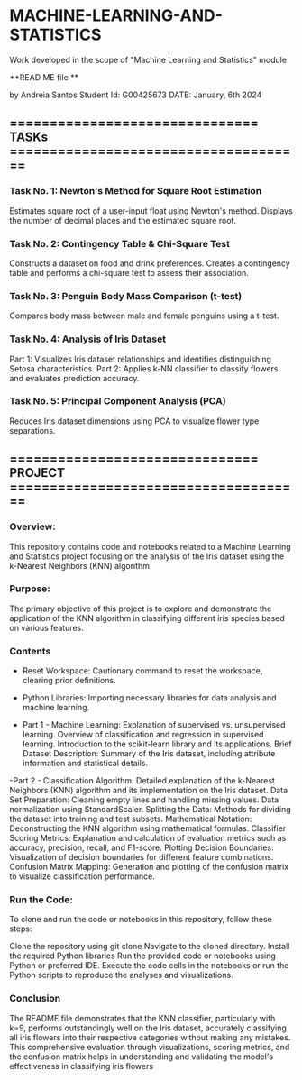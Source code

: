 # MACHINE-LEARNING-AND-STATISTICS
Work developed in the scope of "Machine Learning and Statistics" module


**READ ME file **

by Andreia Santos
Student Id: G00425673
DATE: January, 6th 2024



## =============================== TASKs =====================================

### Task No. 1: Newton's Method for Square Root Estimation
Estimates square root of a user-input float using Newton's method.
Displays the number of decimal places and the estimated square root.


### Task No. 2: Contingency Table & Chi-Square Test
Constructs a dataset on food and drink preferences.
Creates a contingency table and performs a chi-square test to assess their association.


### Task No. 3: Penguin Body Mass Comparison (t-test)
Compares body mass between male and female penguins using a t-test.


### Task No. 4: Analysis of Iris Dataset
Part 1: Visualizes Iris dataset relationships and identifies distinguishing Setosa characteristics.
Part 2: Applies k-NN classifier to classify flowers and evaluates prediction accuracy.


### Task No. 5: Principal Component Analysis (PCA)
Reduces Iris dataset dimensions using PCA to visualize flower type separations.





## =============================== PROJECT =====================================


### Overview:

This repository contains code and notebooks related to a Machine Learning and Statistics project focusing on the analysis of the Iris dataset using the k-Nearest Neighbors (KNN) algorithm.


### Purpose:
The primary objective of this project is to explore and demonstrate the application of the KNN algorithm in classifying different iris species based on various features.

### Contents
- Reset Workspace: Cautionary command to reset the workspace, clearing prior definitions.

- Python Libraries: Importing necessary libraries for data analysis and machine learning.

- Part 1 - Machine Learning:
    Explanation of supervised vs. unsupervised learning.
    Overview of classification and regression in supervised learning.
    Introduction to the scikit-learn library and its applications.
    Brief Dataset Description: Summary of the Iris dataset, including attribute information and statistical details.

-Part 2 - Classification Algorithm: Detailed explanation of the k-Nearest Neighbors (KNN) algorithm and its implementation on the Iris dataset.
    Data Set Preparation:
    Cleaning empty lines and handling missing values.
    Data normalization using StandardScaler.
    Splitting the Data: Methods for dividing the dataset into training and test subsets.
    Mathematical Notation: Deconstructing the KNN algorithm using mathematical formulas.
    Classifier Scoring Metrics: Explanation and calculation of evaluation metrics such as accuracy, precision, recall, and F1-score.
    Plotting Decision Boundaries: Visualization of decision boundaries for different feature combinations.
    Confusion Matrix Mapping: Generation and plotting of the confusion matrix to visualize classification performance.


### Run the Code:
To clone and run the code or notebooks in this repository, follow these steps:

Clone the repository using git clone
Navigate to the cloned directory.
Install the required Python libraries 
Run the provided code or notebooks using Python or preferred IDE.
Execute the code cells in the notebooks or run the Python scripts to reproduce the analyses and visualizations.


### Conclusion
The README file demonstrates that the KNN classifier, particularly with k=9, performs outstandingly well on the Iris dataset, accurately classifying all iris flowers into their respective categories without making any mistakes. This comprehensive evaluation through visualizations, scoring metrics, and the confusion matrix helps in understanding and validating the model's effectiveness in classifying iris flowers
